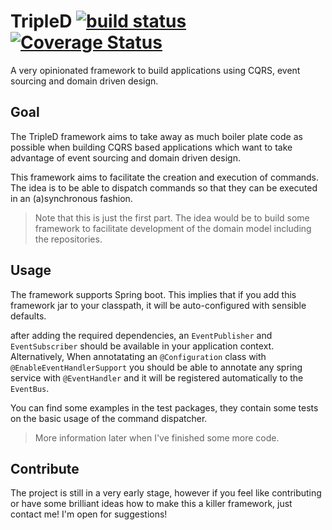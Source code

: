# TripleD [![build status](https://travis-ci.org/domenique/command-dispatcher.svg?branch=master)](https://travis-ci.org/domenique/command-dispatcher) [![Coverage Status](https://coveralls.io/repos/domenique/command-dispatcher/badge.svg?branch=master)](https://coveralls.io/r/domenique/command-dispatcher?branch=master)
A very opinionated framework to build applications using CQRS, event sourcing and domain driven design.

## Goal
The TripleD framework aims to take away as much boiler plate code as possible when building CQRS based applications which want to take advantage of event sourcing and domain driven design.

This framework aims to facilitate the creation and execution of commands. The idea is to be able to dispatch commands so that they can be executed in an (a)synchronous fashion.

> Note that this is just the first part. The idea would be to build some framework to facilitate development of the domain model including the  repositories.  

## Usage 
The framework supports Spring boot. This implies that if you add this framework jar to your classpath, it will be auto-configured with sensible defaults.

after adding the required dependencies, an `EventPublisher` and `EventSubscriber`  should be available in your application context.
Alternatively, When annotatating an `@Configuration` class with `@EnableEventHandlerSupport` you should be able to annotate any spring service with `@EventHandler` and it will be registered automatically to the `EventBus`.

You can find some examples in the test packages, they contain some tests on the basic usage of the command dispatcher.

> More information later when I've finished some more code.

## Contribute
The project is still in a very early stage, however if you feel like contributing or have some brilliant ideas how to make this a killer framework, just contact me! I'm open for suggestions!

